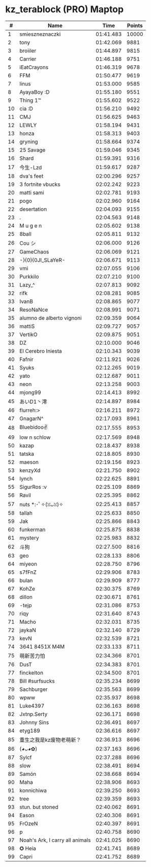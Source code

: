 # kz_terablock (PRO) Maptop

|  # | Name | Time | Points |
|-------------- | -------------- | -------------- | -------------- | 
| 1 | smieszneznaczki | 01:41.483 | 10000 | 
| 2 | tony | 01:42.069 | 9881 | 
| 3 | broiiler | 01:44.897 | 9815 | 
| 4 | Carrier | 01:46.188 | 9751 | 
| 5 | iEatCrayons | 01:46.319 | 9678 | 
| 6 | FFM | 01:50.477 | 9619 | 
| 7 | linus | 01:53.000 | 9585 | 
| 8 | AyayaBoy :D | 01:55.180 | 9551 | 
| 9 | Thing 1™ | 01:55.602 | 9522 | 
| 10 | cia :D | 01:56.210 | 9492 | 
| 11 | CMJ | 01:56.625 | 9463 | 
| 12 | LEWLY | 01:58.194 | 9431 | 
| 13 | honza | 01:58.313 | 9403 | 
| 14 | gryning | 01:58.664 | 9374 | 
| 15 | 25 Savage | 01:59.046 | 9345 | 
| 16 | Shard | 01:59.391 | 9316 | 
| 17 | 今生-Lzd | 01:59.617 | 9287 | 
| 18 | dva's feet | 02:00.296 | 9257 | 
| 19 | 3 fortnite vbucks | 02:02.242 | 9223 | 
| 20 | matti sami | 02:02.781 | 9193 | 
| 21 | pogo | 02:02.960 | 9164 | 
| 22 | desertation | 02:04.093 | 9155 | 
| 23 | . | 02:04.563 | 9148 | 
| 24 | M u g e n | 02:05.602 | 9138 | 
| 25 | 8ball | 02:05.811 | 9132 | 
| 26 | Cou シ | 02:06.000 | 9126 | 
| 27 | GameChaos | 02:06.069 | 9121 | 
| 28 | -}{0}{0JI_SLaYeR- | 02:06.671 | 9113 | 
| 29 | vmi | 02:07.055 | 9106 | 
| 30 | Purkkilo | 02:07.210 | 9100 | 
| 31 | Lazy_^ | 02:07.813 | 9092 | 
| 32 | rifk | 02:08.281 | 9085 | 
| 33 | IvanB | 02:08.865 | 9077 | 
| 34 | ResoNaNce | 02:08.991 | 9071 | 
| 35 | alumno de alberto vignoni | 02:09.359 | 9064 | 
| 36 | mattiS | 02:09.727 | 9057 | 
| 37 | VertikO | 02:09.875 | 9051 | 
| 38 | DZ | 02:10.000 | 9046 | 
| 39 | El Cerebro Iniesta | 02:10.343 | 9039 | 
| 40 | Fafnir | 02:11.921 | 9026 | 
| 41 | Syuks | 02:12.265 | 9019 | 
| 42 | yato | 02:12.687 | 9011 | 
| 43 | neon | 02:13.258 | 9003 | 
| 44 | mjong99 | 02:14.413 | 8992 | 
| 45 | あいD1丶澪 | 02:14.897 | 8984 | 
| 46 | flurreh:> | 02:16.211 | 8972 | 
| 47 | GnagarN^ | 02:17.093 | 8961 | 
| 48 | Bluebidoo✌ | 02:17.555 | 8953 | 
| 49 | low n schlow | 02:17.569 | 8948 | 
| 50 | kazap | 02:18.437 | 8938 | 
| 51 | tatska | 02:18.805 | 8930 | 
| 52 | maeson | 02:19.156 | 8923 | 
| 53 | kenzyXd | 02:21.750 | 8902 | 
| 54 | lynch | 02:22.625 | 8891 | 
| 55 | SigurRos :v | 02:25.109 | 8869 | 
| 56 | Ravil | 02:25.395 | 8862 | 
| 57 | nuts *:･ﾟ✧(ꈍᴗꈍ)✧ | 02:25.413 | 8857 | 
| 58 | tallah | 02:25.633 | 8850 | 
| 59 | Jak | 02:25.866 | 8843 | 
| 60 | funkerman | 02:25.875 | 8838 | 
| 61 | mystery | 02:25.983 | 8832 | 
| 62 | 斗狗 | 02:27.500 | 8816 | 
| 63 | geo | 02:28.133 | 8806 | 
| 64 | miyeon | 02:28.750 | 8796 | 
| 65 | s7fFnZ | 02:29.906 | 8783 | 
| 66 | bulan | 02:29.909 | 8777 | 
| 67 | KohZe | 02:30.375 | 8769 | 
| 68 | dillon | 02:30.671 | 8761 | 
| 69 | -tejp | 02:31.086 | 8753 | 
| 70 | riqy | 02:31.640 | 8743 | 
| 71 | Macho | 02:32.031 | 8735 | 
| 72 | jaykaN | 02:32.140 | 8729 | 
| 73 | kevN | 02:32.539 | 8721 | 
| 74 | 3641 8451X M4M | 02:33.133 | 8711 | 
| 75 | 萌新苦力怕 | 02:34.366 | 8701 | 
| 76 | DusT | 02:34.383 | 8701 | 
| 77 | finckelton | 02:34.500 | 8701 | 
| 78 | Bill #surfsucks | 02:35.234 | 8699 | 
| 79 | Sachburger | 02:35.563 | 8699 | 
| 80 | wpww | 02:35.937 | 8698 | 
| 81 | Luke4397 | 02:36.163 | 8698 | 
| 82 | Jxtnp.Serty | 02:36.171 | 8698 | 
| 83 | Johnny Sins | 02:36.491 | 8697 | 
| 84 | etyg189 | 02:36.616 | 8697 | 
| 85 | 重生之我是kz废物老萌新？ | 02:36.913 | 8696 | 
| 86 | (◕ᴗ◕✿) | 02:37.163 | 8696 | 
| 87 | Sylcf | 02:37.288 | 8696 | 
| 88 | slow | 02:38.491 | 8694 | 
| 89 | Samón | 02:38.668 | 8694 | 
| 90 | Maha | 02:38.906 | 8693 | 
| 91 | konnichiwa | 02:39.250 | 8693 | 
| 92 | tree | 02:39.359 | 8693 | 
| 93 | stun. but stoned | 02:40.062 | 8691 | 
| 94 | Eason | 02:40.306 | 8691 | 
| 95 | FrOzeN | 02:40.397 | 8691 | 
| 96 | p | 02:40.758 | 8690 | 
| 97 | Noah's Ark, I carry all animals | 02:41.025 | 8690 | 
| 98 | ✪ Heia | 02:41.741 | 8689 | 
| 99 | Capri | 02:41.752 | 8689 | 


